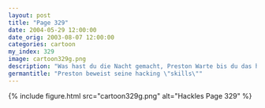 ```yaml
---
layout: post
title: "Page 329"
date: 2004-05-29 12:00:00
date_orig: 2003-08-07 12:00:00
categories: cartoon
my_index: 329
image: cartoon329g.png
description: "Was hast du die Nacht gemacht, Preston Warte bis du das hörst Ich habe die Nacht damit verbracht eine Firmenseite zu hacken. Nachdem ich Stunden nach Vulnerabilities gescannt hatte, habe ich ein verstecktes Backdoor exploitet und mein Zeichen hinterlassen Also warst du derjenige, der unsere Website  defaced hat - mit deinem Backdoor Ich hab zuviel gesagt Hackles Preston"
germantitle: "Preston beweist seine hacking \"skills\""
---
```


{% include figure.html src="cartoon329g.png" alt="Hackles Page 329"  %}
